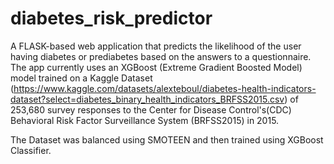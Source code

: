 # diabetes_risk_predictor

A FLASK-based web application that predicts the likelihood of the user having diabetes or prediabetes based on the answers to a questionnaire. The app currently uses an XGBoost (Extreme Gradient Boosted Model) model trained on a Kaggle Dataset (https://www.kaggle.com/datasets/alexteboul/diabetes-health-indicators-dataset?select=diabetes_binary_health_indicators_BRFSS2015.csv) of 253,680 survey responses to the Center for Disease Control's(CDC)  Behavioral Risk Factor Surveillance System (BRFSS2015) in 2015.

The Dataset was balanced using SMOTEEN and then trained using XGBoost Classifier.

